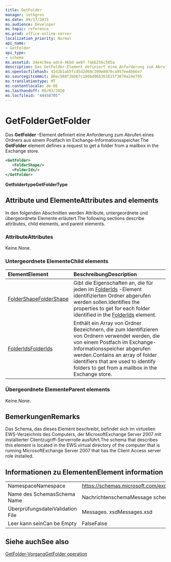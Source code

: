 ```yaml
---
title: GetFolder
manager: sethgros
ms.date: 09/17/2015
ms.audience: Developer
ms.topic: reference
ms.prod: office-online-server
localization_priority: Normal
api_name:
- GetFolder
api_type:
- schema
ms.assetid: 34e4c9ea-adcd-46bd-ae8f-7abb256c585a
description: Das GetFolder-Element definiert eine Anforderung zum Abrufen eines Ordners aus einem Postfach im Exchange-Informationsspeicher.
ms.openlocfilehash: 41d2b1ab5fcd5d2d60c399e8070ca957ee4b66e7
ms.sourcegitcommit: 88ec988f2bb67c1866d06b361615f3674a24e795
ms.translationtype: MT
ms.contentlocale: de-DE
ms.lasthandoff: 06/03/2020
ms.locfileid: "44458705"
---
```

# <a name="getfolder"></a><span data-ttu-id="ff914-103">GetFolder</span><span class="sxs-lookup"><span data-stu-id="ff914-103">GetFolder</span></span>

<span data-ttu-id="ff914-104">Das **GetFolder** -Element definiert eine Anforderung zum Abrufen eines Ordners aus einem Postfach im Exchange-Informationsspeicher.</span><span class="sxs-lookup"><span data-stu-id="ff914-104">The **GetFolder** element defines a request to get a folder from a mailbox in the Exchange store.</span></span> 
  
```xml
<GetFolder>
   <FolderShape/>
   <FolderIds/>
</GetFolder>
```

 <span data-ttu-id="ff914-105">**Getfoldertype**</span><span class="sxs-lookup"><span data-stu-id="ff914-105">**GetFolderType**</span></span>
## <a name="attributes-and-elements"></a><span data-ttu-id="ff914-106">Attribute und Elemente</span><span class="sxs-lookup"><span data-stu-id="ff914-106">Attributes and elements</span></span>

<span data-ttu-id="ff914-107">In den folgenden Abschnitten werden Attribute, untergeordnete und übergeordnete Elemente erläutert.</span><span class="sxs-lookup"><span data-stu-id="ff914-107">The following sections describe attributes, child elements, and parent elements.</span></span>
  
### <a name="attributes"></a><span data-ttu-id="ff914-108">Attribute</span><span class="sxs-lookup"><span data-stu-id="ff914-108">Attributes</span></span>

<span data-ttu-id="ff914-109">Keine.</span><span class="sxs-lookup"><span data-stu-id="ff914-109">None.</span></span>
  
### <a name="child-elements"></a><span data-ttu-id="ff914-110">Untergeordnete Elemente</span><span class="sxs-lookup"><span data-stu-id="ff914-110">Child elements</span></span>

|<span data-ttu-id="ff914-111">**Element**</span><span class="sxs-lookup"><span data-stu-id="ff914-111">**Element**</span></span>|<span data-ttu-id="ff914-112">**Beschreibung**</span><span class="sxs-lookup"><span data-stu-id="ff914-112">**Description**</span></span>|
|:-----|:-----|
|[<span data-ttu-id="ff914-113">FolderShape</span><span class="sxs-lookup"><span data-stu-id="ff914-113">FolderShape</span></span>](foldershape.md) <br/> |<span data-ttu-id="ff914-114">Gibt die Eigenschaften an, die für jeden im [FolderIds](folderids.md) -Element identifizierten Ordner abgerufen werden sollen.</span><span class="sxs-lookup"><span data-stu-id="ff914-114">Identifies the properties to get for each folder identified in the [FolderIds](folderids.md) element.</span></span>  <br/> |
|[<span data-ttu-id="ff914-115">FolderIds</span><span class="sxs-lookup"><span data-stu-id="ff914-115">FolderIds</span></span>](folderids.md) <br/> |<span data-ttu-id="ff914-116">Enthält ein Array von Ordner Bezeichnern, die zum Identifizieren von Ordnern verwendet werden, die von einem Postfach im Exchange-Informationsspeicher abgerufen werden.</span><span class="sxs-lookup"><span data-stu-id="ff914-116">Contains an array of folder identifiers that are used to identify folders to get from a mailbox in the Exchange store.</span></span>  <br/> |
   
### <a name="parent-elements"></a><span data-ttu-id="ff914-117">Übergeordnete Elemente</span><span class="sxs-lookup"><span data-stu-id="ff914-117">Parent elements</span></span>

<span data-ttu-id="ff914-118">Keine.</span><span class="sxs-lookup"><span data-stu-id="ff914-118">None.</span></span>
  
## <a name="remarks"></a><span data-ttu-id="ff914-119">Bemerkungen</span><span class="sxs-lookup"><span data-stu-id="ff914-119">Remarks</span></span>

<span data-ttu-id="ff914-120">Das Schema, das dieses Element beschreibt, befindet sich im virtuellen EWS-Verzeichnis des Computers, der MicrosoftExchange Server 2007 mit installierter Clientzugriff-Serverrolle ausführt.</span><span class="sxs-lookup"><span data-stu-id="ff914-120">The schema that describes this element is located in the EWS virtual directory of the computer that is running MicrosoftExchange Server 2007 that has the Client Access server role installed.</span></span>
  
## <a name="element-information"></a><span data-ttu-id="ff914-121">Informationen zu Elementen</span><span class="sxs-lookup"><span data-stu-id="ff914-121">Element information</span></span>

|||
|:-----|:-----|
|<span data-ttu-id="ff914-122">Namespace</span><span class="sxs-lookup"><span data-stu-id="ff914-122">Namespace</span></span>  <br/> |https://schemas.microsoft.com/exchange/services/2006/messages  <br/> |
|<span data-ttu-id="ff914-123">Name des Schemas</span><span class="sxs-lookup"><span data-stu-id="ff914-123">Schema Name</span></span>  <br/> |<span data-ttu-id="ff914-124">Nachrichtenschema</span><span class="sxs-lookup"><span data-stu-id="ff914-124">Message schema</span></span>  <br/> |
|<span data-ttu-id="ff914-125">Überprüfungsdatei</span><span class="sxs-lookup"><span data-stu-id="ff914-125">Validation File</span></span>  <br/> |<span data-ttu-id="ff914-126">Messages. xsd</span><span class="sxs-lookup"><span data-stu-id="ff914-126">Messages.xsd</span></span>  <br/> |
|<span data-ttu-id="ff914-127">Leer kann sein</span><span class="sxs-lookup"><span data-stu-id="ff914-127">Can be Empty</span></span>  <br/> |<span data-ttu-id="ff914-128">False</span><span class="sxs-lookup"><span data-stu-id="ff914-128">False</span></span>  <br/> |
   
## <a name="see-also"></a><span data-ttu-id="ff914-129">Siehe auch</span><span class="sxs-lookup"><span data-stu-id="ff914-129">See also</span></span>



[<span data-ttu-id="ff914-130">GetFolder-Vorgang</span><span class="sxs-lookup"><span data-stu-id="ff914-130">GetFolder operation</span></span>](getfolder-operation.md)

